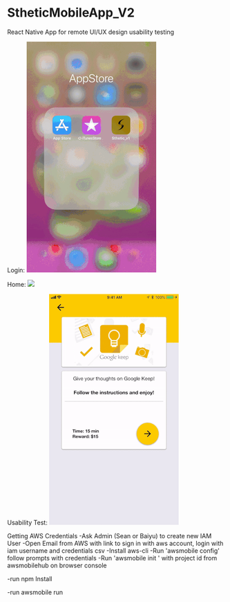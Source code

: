 # StheticMobileApp_V2
React Native App for remote UI/UX design usability testing

Login:
![](stheticLogin.gif)
<!-- .element style="height: 300; width: 300" -->

Home:
![](stheticHomepage.gif)

Usability Test:
![](stheticTesting.gif)




Getting AWS Credentials -Ask Admin (Sean or Baiyu) to create new IAM User -Open Email from AWS with link to sign in with aws account, login with iam username and credentials csv -Install aws-cli -Run 'awsmobile config' follow prompts with credentials -Run 'awsmobile init ' with project id from awsmobilehub on browser console

-run npm Install

-run awsmobile run
